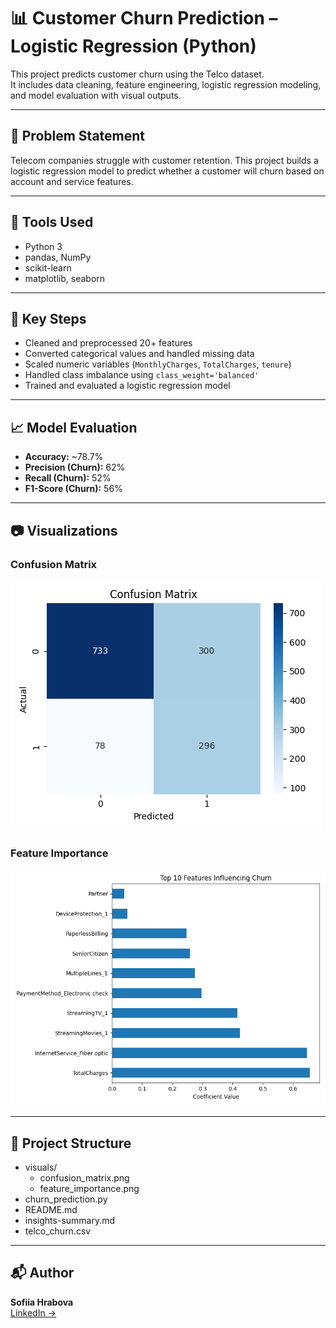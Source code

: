 # 📊 Customer Churn Prediction – Logistic Regression (Python)

This project predicts customer churn using the Telco dataset.  
It includes data cleaning, feature engineering, logistic regression modeling, and model evaluation with visual outputs.

---

## 🧠 Problem Statement

Telecom companies struggle with customer retention. This project builds a logistic regression model to predict whether a customer will churn based on account and service features.

---

## 🔧 Tools Used

- Python 3
- pandas, NumPy
- scikit-learn
- matplotlib, seaborn

---

## 🚀 Key Steps

- Cleaned and preprocessed 20+ features
- Converted categorical values and handled missing data
- Scaled numeric variables (`MonthlyCharges`, `TotalCharges`, `tenure`)
- Handled class imbalance using `class_weight='balanced'`
- Trained and evaluated a logistic regression model

---

## 📈 Model Evaluation

- **Accuracy:** ~78.7%
- **Precision (Churn):** 62%
- **Recall (Churn):** 52%
- **F1-Score (Churn):** 56%

---

## 📷 Visualizations

### Confusion Matrix  
![Confusion Matrix](confusion_matrix.png)

### Feature Importance  
![Feature Importance](feature_importance.png)

---

## 📁 Project Structure
- visuals/
  - confusion_matrix.png
  - feature_importance.png
- churn_prediction.py
- README.md
- insights-summary.md
- telco_churn.csv

---

## 📬 Author

**Sofiia Hrabova**  
[LinkedIn →](https://www.linkedin.com/in/sofiia-hrabova-1380a7338)
